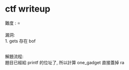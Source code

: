 # ctf writeup

難度 :  :star:
  

漏洞: <br>
    1. gets 存在 bof<br><br>
    

解題流程: <br>
    題目已經給 printf 的位址了, 所以計算 one_gadget 直接蓋掉 ra <br>